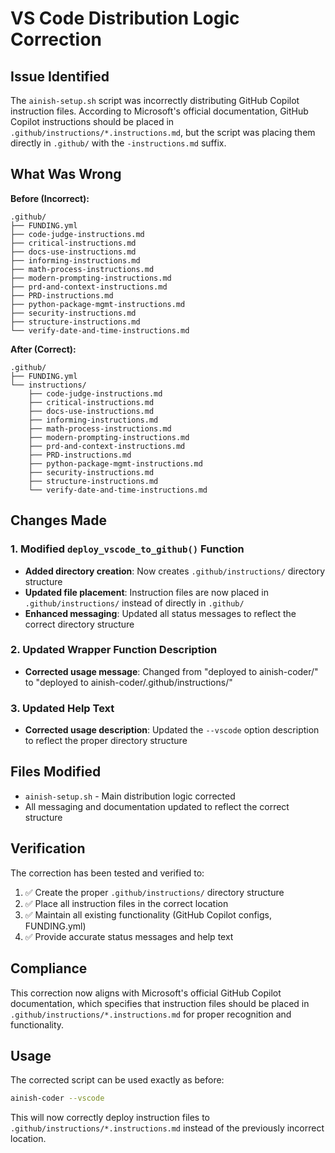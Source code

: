 # VS Code Distribution Logic Correction

## Issue Identified

The `ainish-setup.sh` script was incorrectly distributing GitHub Copilot instruction files. According to Microsoft's official documentation, GitHub Copilot instructions should be placed in `.github/instructions/*.instructions.md`, but the script was placing them directly in `.github/` with the `-instructions.md` suffix.

## What Was Wrong

**Before (Incorrect):**
```
.github/
├── FUNDING.yml
├── code-judge-instructions.md
├── critical-instructions.md
├── docs-use-instructions.md
├── informing-instructions.md
├── math-process-instructions.md
├── modern-prompting-instructions.md
├── prd-and-context-instructions.md
├── PRD-instructions.md
├── python-package-mgmt-instructions.md
├── security-instructions.md
├── structure-instructions.md
└── verify-date-and-time-instructions.md
```

**After (Correct):**
```
.github/
├── FUNDING.yml
└── instructions/
    ├── code-judge-instructions.md
    ├── critical-instructions.md
    ├── docs-use-instructions.md
    ├── informing-instructions.md
    ├── math-process-instructions.md
    ├── modern-prompting-instructions.md
    ├── prd-and-context-instructions.md
    ├── PRD-instructions.md
    ├── python-package-mgmt-instructions.md
    ├── security-instructions.md
    ├── structure-instructions.md
    └── verify-date-and-time-instructions.md
```

## Changes Made

### 1. Modified `deploy_vscode_to_github()` Function

- **Added directory creation**: Now creates `.github/instructions/` directory structure
- **Updated file placement**: Instruction files are now placed in `.github/instructions/` instead of directly in `.github/`
- **Enhanced messaging**: Updated all status messages to reflect the correct directory structure

### 2. Updated Wrapper Function Description

- **Corrected usage message**: Changed from "deployed to ainish-coder/" to "deployed to ainish-coder/.github/instructions/"

### 3. Updated Help Text

- **Corrected usage description**: Updated the `--vscode` option description to reflect the proper directory structure

## Files Modified

- `ainish-setup.sh` - Main distribution logic corrected
- All messaging and documentation updated to reflect the correct structure

## Verification

The correction has been tested and verified to:
1. ✅ Create the proper `.github/instructions/` directory structure
2. ✅ Place all instruction files in the correct location
3. ✅ Maintain all existing functionality (GitHub Copilot configs, FUNDING.yml)
4. ✅ Provide accurate status messages and help text

## Compliance

This correction now aligns with Microsoft's official GitHub Copilot documentation, which specifies that instruction files should be placed in `.github/instructions/*.instructions.md` for proper recognition and functionality.

## Usage

The corrected script can be used exactly as before:

```bash
ainish-coder --vscode
```

This will now correctly deploy instruction files to `.github/instructions/*.instructions.md` instead of the previously incorrect location.
